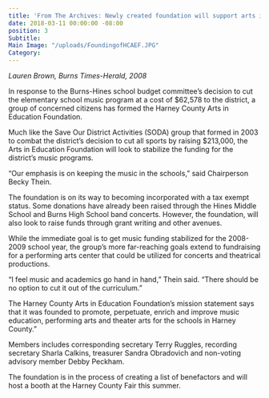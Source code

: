 ```yaml
---
title: 'From The Archives: Newly created foundation will support arts in education'
date: 2018-03-11 00:00:00 -08:00
position: 3
Subtitle: 
Main Image: "/uploads/FoundingofHCAEF.JPG"
Category: 
---
```


*Lauren Brown, Burns Times-Herald, 2008*

In response to the Burns-Hines school budget committee’s decision to cut the elementary school music program at a cost of $62,578 to the district, a group of concerned citizens has formed the Harney County Arts in Education Foundation.

Much like the Save Our District Activities (SODA) group that formed in 2003 to combat the district’s decision to cut all sports by raising $213,000, the Arts in Education Foundation will look to stabilize the funding for the district’s music programs.

“Our emphasis is on keeping the music in the schools,” said Chairperson Becky Thein.

The foundation is on its way to becoming incorporated with a tax exempt status. Some donations have already been raised through the Hines Middle School and Burns High School band concerts. However, the foundation, will also look to raise funds through grant writing and other avenues.

While the immediate goal is to get music funding stabilized for the 2008-2009 school year, the group’s more far-reaching goals extend to fundraising for a performing arts center that could be utilized for concerts and theatrical productions.

“I feel music and academics go hand in hand,” Thein said. “There should be no option to cut it out of the curriculum.”

The Harney County Arts in Education Foundation’s mission statement says that it was founded to promote, perpetuate, enrich and improve music education, performing arts and theater arts for the schools in Harney County.”

Members includes corresponding secretary Terry Ruggles, recording secretary Sharla Calkins, treasurer Sandra Obradovich and non-voting advisory member Debby Peckham.

The foundation is in the process of creating a list of benefactors and will host a booth at the Harney County Fair this summer.
